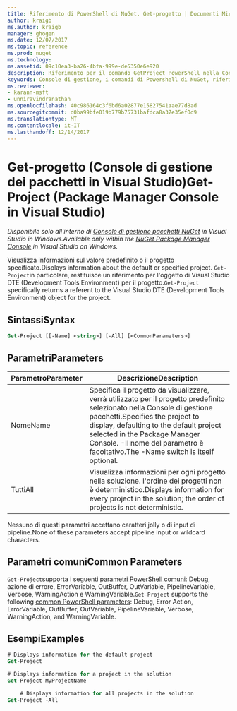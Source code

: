 ```yaml
---
title: Riferimento di PowerShell di NuGet. Get-progetto | Documenti Microsoft
author: kraigb
ms.author: kraigb
manager: ghogen
ms.date: 12/07/2017
ms.topic: reference
ms.prod: nuget
ms.technology: 
ms.assetid: 09c10ea3-ba26-4bfa-999e-de5350e6e920
description: Riferimento per il comando GetProject PowerShell nella Console di gestione pacchetti NuGet in Visual Studio.
keywords: Console di gestione, i comandi di Powershell di NuGet, riferimento di Powershell di NuGet, Get-progetto del pacchetto NuGet
ms.reviewer:
- karann-msft
- unniravindranathan
ms.openlocfilehash: 40c986164c3f6bd6a02877e15827541aae77d8ad
ms.sourcegitcommit: d0ba99bfe019b779b75731bafdca8a37e35ef0d9
ms.translationtype: MT
ms.contentlocale: it-IT
ms.lasthandoff: 12/14/2017
---
```

# <a name="get-project-package-manager-console-in-visual-studio"></a><span data-ttu-id="3a7b4-104">Get-progetto (Console di gestione dei pacchetti in Visual Studio)</span><span class="sxs-lookup"><span data-stu-id="3a7b4-104">Get-Project (Package Manager Console in Visual Studio)</span></span>

<span data-ttu-id="3a7b4-105">*Disponibile solo all'interno di [Console di gestione pacchetti NuGet](Package-Manager-Console.md) in Visual Studio in Windows.*</span><span class="sxs-lookup"><span data-stu-id="3a7b4-105">*Available only within the [NuGet Package Manager Console](Package-Manager-Console.md) in Visual Studio on Windows.*</span></span>

<span data-ttu-id="3a7b4-106">Visualizza informazioni sul valore predefinito o il progetto specificato.</span><span class="sxs-lookup"><span data-stu-id="3a7b4-106">Displays information about the default or specified project.</span></span> <span data-ttu-id="3a7b4-107">`Get-Project`in particolare, restituisce un riferimento per l'oggetto di Visual Studio DTE (Development Tools Environment) per il progetto.</span><span class="sxs-lookup"><span data-stu-id="3a7b4-107">`Get-Project` specifically returns a referent to the Visual Studio DTE (Development Tools Environment) object for the project.</span></span>

## <a name="syntax"></a><span data-ttu-id="3a7b4-108">Sintassi</span><span class="sxs-lookup"><span data-stu-id="3a7b4-108">Syntax</span></span>

```ps
Get-Project [[-Name] <string>] [-All] [<CommonParameters>]
```

## <a name="parameters"></a><span data-ttu-id="3a7b4-109">Parametri</span><span class="sxs-lookup"><span data-stu-id="3a7b4-109">Parameters</span></span>

| <span data-ttu-id="3a7b4-110">Parametro</span><span class="sxs-lookup"><span data-stu-id="3a7b4-110">Parameter</span></span> | <span data-ttu-id="3a7b4-111">Descrizione</span><span class="sxs-lookup"><span data-stu-id="3a7b4-111">Description</span></span> |
| --- | --- |
| <span data-ttu-id="3a7b4-112">Nome</span><span class="sxs-lookup"><span data-stu-id="3a7b4-112">Name</span></span> | <span data-ttu-id="3a7b4-113">Specifica il progetto da visualizzare, verrà utilizzato per il progetto predefinito selezionato nella Console di gestione pacchetti.</span><span class="sxs-lookup"><span data-stu-id="3a7b4-113">Specifies the project to display, defaulting to the default project selected in the Package Manager Console.</span></span> <span data-ttu-id="3a7b4-114">-Il nome del parametro è facoltativo.</span><span class="sxs-lookup"><span data-stu-id="3a7b4-114">The -Name switch is itself optional.</span></span> |
| <span data-ttu-id="3a7b4-115">Tutti</span><span class="sxs-lookup"><span data-stu-id="3a7b4-115">All</span></span> | <span data-ttu-id="3a7b4-116">Visualizza informazioni per ogni progetto nella soluzione. l'ordine dei progetti non è deterministico.</span><span class="sxs-lookup"><span data-stu-id="3a7b4-116">Displays information for every project in the solution; the order of projects is not deterministic.</span></span> |

<span data-ttu-id="3a7b4-117">Nessuno di questi parametri accettano caratteri jolly o di input di pipeline.</span><span class="sxs-lookup"><span data-stu-id="3a7b4-117">None of these parameters accept pipeline input or wildcard characters.</span></span>

## <a name="common-parameters"></a><span data-ttu-id="3a7b4-118">Parametri comuni</span><span class="sxs-lookup"><span data-stu-id="3a7b4-118">Common Parameters</span></span>

<span data-ttu-id="3a7b4-119">`Get-Project`supporta i seguenti [parametri PowerShell comuni](http://go.microsoft.com/fwlink/?LinkID=113216): Debug, azione di errore, ErrorVariable, OutBuffer, OutVariable, PipelineVariable, Verbose, WarningAction e WarningVariable.</span><span class="sxs-lookup"><span data-stu-id="3a7b4-119">`Get-Project` supports the following [common PowerShell parameters](http://go.microsoft.com/fwlink/?LinkID=113216): Debug, Error Action, ErrorVariable, OutBuffer, OutVariable, PipelineVariable, Verbose, WarningAction, and WarningVariable.</span></span>

## <a name="examples"></a><span data-ttu-id="3a7b4-120">Esempi</span><span class="sxs-lookup"><span data-stu-id="3a7b4-120">Examples</span></span>

```ps
# Displays information for the default project
Get-Project

# Displays information for a project in the solution
Get-Project MyProjectName

    # Displays information for all projects in the solution
Get-Project -All
```